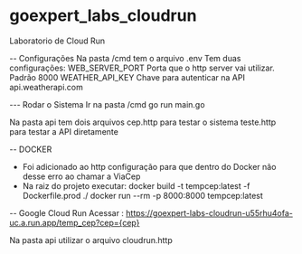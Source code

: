 # goexpert_labs_cloudrun
Laboratorio de Cloud Run

-- Configurações
Na pasta /cmd  tem o arquivo  .env
Tem duas configurações:
WEB_SERVER_PORT Porta que o http server vai utilizar. Padrão 8000
WEATHER_API_KEY Chave para autenticar na API api.weatherapi.com


--- Rodar o Sistema
Ir na pasta /cmd
go run main.go

Na pasta api tem dois arquivos
cep.http  para testar o sistema
teste.http para testar a API diretamente


-- DOCKER
- Foi adicionado ao http configuração para que dentro do Docker não desse erro ao chamar a ViaCep
- Na raiz do projeto executar:
docker build -t tempcep:latest -f Dockerfile.prod ./
docker run --rm -p 8000:8000 tempcep:latest

-- Google Cloud Run
Acessar :
https://goexpert-labs-cloudrun-u55rhu4ofa-uc.a.run.app/temp_cep?cep={cep}

Na pasta api utilizar o arquivo cloudrun.http